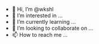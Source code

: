 - 👋 Hi, I’m @wkshl
- 👀 I’m interested in ...
- 🌱 I’m currently learning ...
- 💞️ I’m looking to collaborate on ...
- 📫 How to reach me ...

<!---
wkshl/wkshl is a ✨ special ✨ repository because its `README.md` (this file) appears on your GitHub profile.
You can click the Preview link to take a look at your changes.
--->
